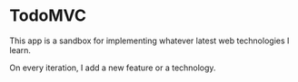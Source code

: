 # TodoMVC

This app is a sandbox for implementing whatever latest web technologies I learn.

On every iteration, I add a new feature or a technology.

